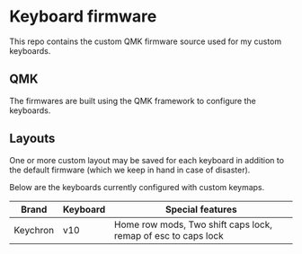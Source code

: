# Keyboard firmware

This repo contains the custom QMK firmware source used for my custom keyboards.

## QMK

The firmwares are built using the QMK framework to configure the keyboards.

## Layouts

One or more custom layout may be saved for each keyboard in addition to the default firmware (which we keep in hand in case of disaster).

Below are the keyboards currently configured with custom keymaps.

| Brand    | Keyboard | Special features                                              |
| -------- | -------- | ------------------------------------------------------------- |
| Keychron | v10      | Home row mods, Two shift caps lock, remap of esc to caps lock |
